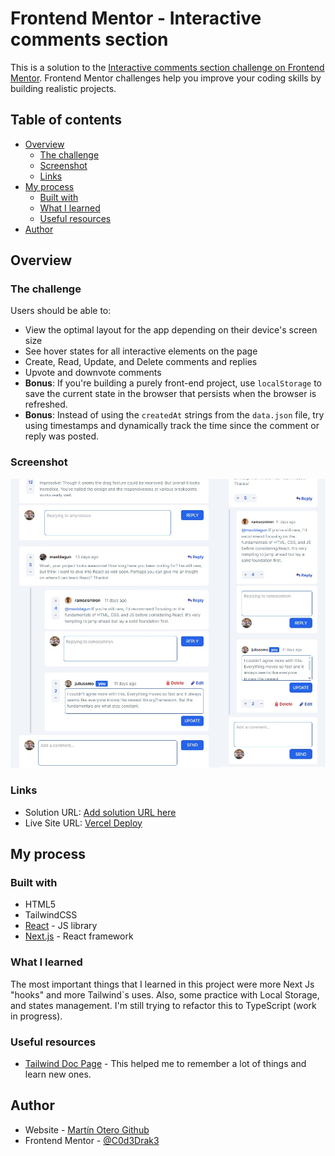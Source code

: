 # Frontend Mentor - Interactive comments section

This is a solution to the [Interactive comments section challenge on Frontend Mentor](https://www.frontendmentor.io/challenges/interactive-comments-section-iG1RugEG9). Frontend Mentor challenges help you improve your coding skills by building realistic projects.

## Table of contents

- [Overview](#overview)
  - [The challenge](#the-challenge)
  - [Screenshot](#screenshot)
  - [Links](#links)
- [My process](#my-process)
  - [Built with](#built-with)
  - [What I learned](#what-i-learned)
  - [Useful resources](#useful-resources)
- [Author](#author)

## Overview

### The challenge

Users should be able to:

- View the optimal layout for the app depending on their device's screen size
- See hover states for all interactive elements on the page
- Create, Read, Update, and Delete comments and replies
- Upvote and downvote comments
- **Bonus**: If you're building a purely front-end project, use `localStorage` to save the current state in the browser that persists when the browser is refreshed.
- **Bonus**: Instead of using the `createdAt` strings from the `data.json` file, try using timestamps and dynamically track the time since the comment or reply was posted.

### Screenshot

![](./screenshot.jpg)

### Links

- Solution URL: [Add solution URL here](https://your-solution-url.com)
- Live Site URL: [Vercel Deploy](https://interactive-comments-six.vercel.app)

## My process

### Built with

- HTML5
- TailwindCSS
- [React](https://reactjs.org/) - JS library
- [Next.js](https://nextjs.org/) - React framework

### What I learned

The most important things that I learned in this project were more Next Js "hooks" and more Tailwind`s uses.
Also, some practice with Local Storage, and states management.
I'm still trying to refactor this to TypeScript (work in progress).

### Useful resources

- [Tailwind Doc Page](https://tailwindcss.com/docs/installation) - This helped me to remember a lot of things and learn new ones.

## Author

- Website - [Martín Otero Github](https://github.com/C0d3Drak3)
- Frontend Mentor - [@C0d3Drak3](https://www.frontendmentor.io/profile/C0d3Drak3)
